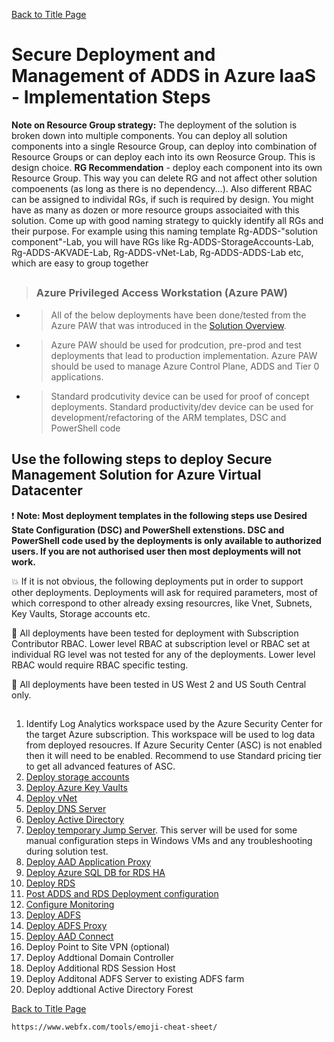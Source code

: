 [Back to Title Page](README.md)

# Secure Deployment and Management of ADDS in Azure IaaS - Implementation Steps

**Note on Resource Group strategy:** The deployment of the solution is broken down 
into multiple components. You can deploy all solution components into a single Resource Group, 
can deploy into combination of Resource Groups or can deploy each into its 
own Reosurce Group. This is design choice. **RG Recommendation** - deploy each component into its own Resource Group. This way you 
can delete RG and not affect other solution compoenents (as long as there is no 
dependency...). Also different RBAC can be assigned to individal RGs, if such is 
required by design. You might have as many as dozen or more resource groups associaited with this solution. 
Come up with good naming strategy to quickly identify all RGs and their purpose. For example using this naming 
template Rg-ADDS-"solution component"-Lab, you will have RGs like 
Rg-ADDS-StorageAccounts-Lab, Rg-ADDS-AKVADE-Lab, Rg-ADDS-vNet-Lab, Rg-ADDS-ADDS-Lab etc, which are easy to group together

##
> ### **Azure Privileged Access Workstation (Azure PAW)**
- > All of the below deployments have been done/tested from the Azure PAW that was introduced in the [Solution Overview](SolutionOverview.md). 
- > Azure PAW should be used for prodcution, pre-prod and test deployments that lead to production implementation. Azure PAW should be used to manage Azure Control Plane, ADDS and Tier 0 applications.
- > Standard prodcutivity device can be used for proof of concept deployments.
  > Standard productivity/dev device can be used for development/refactoring of the ARM templates, DSC and PowerShell code
## 

## Use the following steps to deploy Secure Management Solution for Azure Virtual Datacenter

:heavy_exclamation_mark: **Note: Most deployment templates in the following steps use Desired State Configuration (DSC) and PowerShell extenstions. 
DSC and PowerShell code used by the deployments is only available to authorized users. 
If you are not authorised user then most deployments will not work.**

:boom: If it is not obvious, the following deployments put in order to support other deployments. Deployments will ask for required parameters,
most of which correspond to other already exsing resourcres, like Vnet, Subnets, Key Vaults, Storage accounts etc. 

:mega: All deployments have been tested for deployment with Subscription Contributor RBAC. Lower level RBAC at subscription level or RBAC set 
at individual RG level was not tested for any of the deployments. Lower level RBAC would require RBAC specific testing.

:mega: All deployments have been tested in US West 2 and US South Central only.

##
1. Identify Log Analytics workspace used by the Azure Security Center for the target Azure subscription. 
    This workspace will be used to log data from deployed resoucres. If Azure Security Center (ASC) is not enabled then it will need to be enabled. 
Recommend to use Standard pricing tier to get all advanced features of ASC.
2. [Deploy storage accounts](DeployStorageAccounts.md)
3. [Deploy Azure Key Vaults](DeployAzureKeyVaults.md)
4. [Deploy vNet](DeployvNet.md)
5. [Deploy DNS Server](DeployDNSServer.md)
6. [Deploy Active Directory](DeployADDS.md)
7. [Deploy temporary Jump Server](DeployJumpServer.md). This server will be used for some manual configuration steps in Windows VMs and any troubleshooting during solution test.
8. [Deploy AAD Application Proxy](DeployAADApProxy.md)
9. [Deploy Azure SQL DB for RDS HA](DeployAzureSQL.md)
10. [Deploy RDS](DeployRDS.md)
11. [Post ADDS and RDS Deployment configuration](PostADDSConfig.md)
12. [Configure Monitoring](ConfigureMonitoring.md)
12. [Deploy ADFS](DeployADFS.md)
13. [Deploy ADFS Proxy](DeployADFSProxy.md)
14. [Deploy AAD Connect](DeployAADConnect.md) 
15. Deploy Point to Site VPN (optional)
16. Deploy Addtional Domain Controller
17. Deploy Additional RDS Session Host 
18. Deploy Additonal ADFS Server to existing ADFS farm
19. Deploy addtional Active Directory Forest


[Back to Title Page](README.md)



	https://www.webfx.com/tools/emoji-cheat-sheet/


